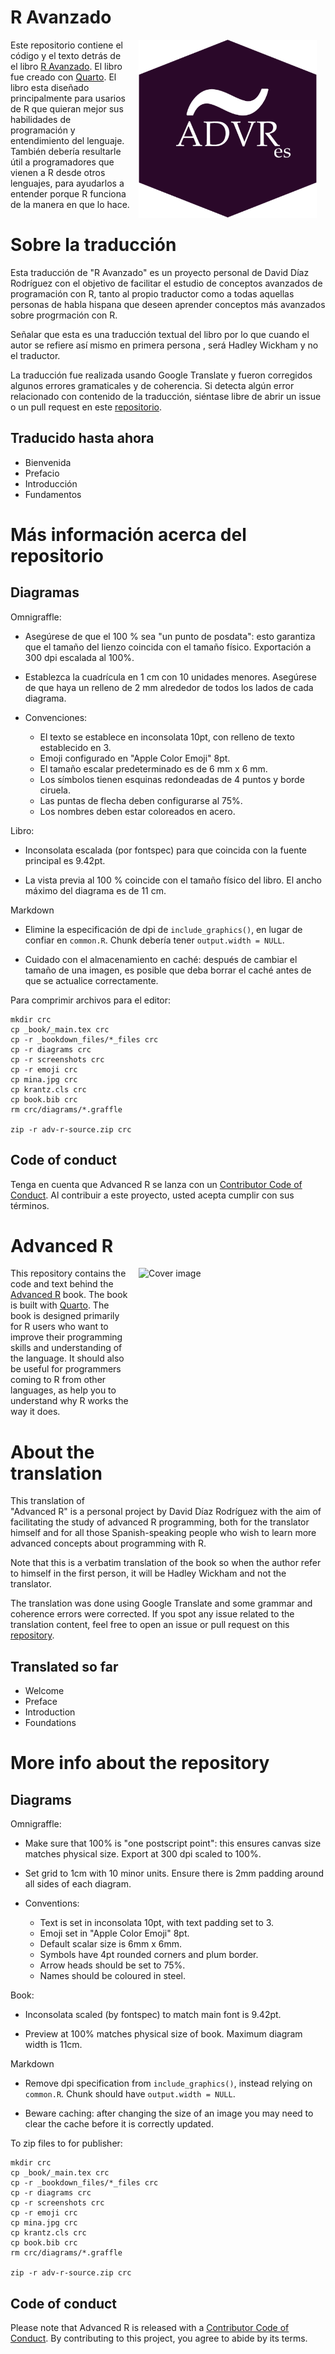 # R Avanzado

<a href="https://amzn.eu/d/00c6NjE"><img src="projectlogo.png" alt="Cover image" width="285" height="285" align="right" style="margin: 0 1em 0 1em"/></a>Este repositorio contiene el código y el texto detrás de el libro [R Avanzado](http://adv-r.hadley.nz). El libro fue creado con [Quarto](https://quarto.org/). El libro esta diseñado principalmente para usarios de R que quieran mejor sus habilidades de programación y entendimiento del lenguaje. También debería resultarle útil a programadores que vienen a R desde otros lenguajes, para ayudarlos a entender porque R funciona de la manera en que lo hace.

# Sobre la traducción

Esta traducción de "R Avanzado" es un proyecto personal de David Díaz Rodríguez con el objetivo de facilitar el estudio de conceptos avanzados de programación con R, tanto al propio traductor como a todas aquellas personas de habla hispana que deseen aprender conceptos más avanzados sobre progrmación con R.

Señalar que esta es una traducción textual del libro por lo que cuando el autor se refiere así mismo en primera persona , será Hadley Wickham y no el traductor.

La traducción fue realizada usando Google Translate y fueron corregidos algunos errores gramaticales y de coherencia. Si detecta algún error relacionado con contenido de la traducción, siéntase libre de abrir un issue o un pull request en este [repositorio](https://github.com/davidrsch/adv-res).

## Traducido hasta ahora

-   Bienvenida
-   Prefacio
-   Introducción
-   Fundamentos

# Más información acerca del repositorio

## Diagramas

Omnigraffle:

-   Asegúrese de que el 100 % sea "un punto de posdata": esto garantiza que el tamaño del lienzo coincida con el tamaño físico. Exportación a 300 dpi escalada al 100%.

-   Establezca la cuadrícula en 1 cm con 10 unidades menores. Asegúrese de que haya un relleno de 2 mm alrededor de todos los lados de cada diagrama.

-   Convenciones:

    -   El texto se establece en inconsolata 10pt, con relleno de texto establecido en 3.
    -   Emoji configurado en "Apple Color Emoji" 8pt.
    -   El tamaño escalar predeterminado es de 6 mm x 6 mm.
    -   Los símbolos tienen esquinas redondeadas de 4 puntos y borde ciruela.
    -   Las puntas de flecha deben configurarse al 75%.
    -   Los nombres deben estar coloreados en acero.

Libro:

-   Inconsolata escalada (por fontspec) para que coincida con la fuente principal es 9.42pt.

-   La vista previa al 100 % coincide con el tamaño físico del libro. El ancho máximo del diagrama es de 11 cm.

Markdown

-   Elimine la especificación de dpi de `include_graphics()`, en lugar de confiar en `common.R`. Chunk debería tener `output.width = NULL`.

-   Cuidado con el almacenamiento en caché: después de cambiar el tamaño de una imagen, es posible que deba borrar el caché antes de que se actualice correctamente.

Para comprimir archivos para el editor:

```         
mkdir crc
cp _book/_main.tex crc
cp -r _bookdown_files/*_files crc
cp -r diagrams crc
cp -r screenshots crc
cp -r emoji crc
cp mina.jpg crc
cp krantz.cls crc
cp book.bib crc
rm crc/diagrams/*.graffle

zip -r adv-r-source.zip crc
```

## Code of conduct

Tenga en cuenta que Advanced R se lanza con un [Contributor Code of Conduct](CODE_OF_CONDUCT.md). Al contribuir a este proyecto, usted acepta cumplir con sus términos.

# Advanced R

<a href="https://amzn.eu/d/00c6NjE"><img src="cover.png" alt="Cover image" width="285" height="375" align="right" style="margin: 0 1em 0 1em"/></a>This repository contains the code and text behind the [Advanced R](http://adv-r.hadley.nz) book. The book is built with [Quarto](https://quarto.org/). The book is designed primarily for R users who want to improve their programming skills and understanding of the language. It should also be useful for programmers coming to R from other languages, as help you to understand why R works the way it does.

# About the translation

This translation of "Advanced R" is a personal project by David Díaz Rodríguez with the aim of facilitating the study of advanced R programming, both for the translator himself and for all those Spanish-speaking people who wish to learn more advanced concepts about programming with R.

Note that this is a verbatim translation of the book so when the author refer to himself in the first person, it will be Hadley Wickham and not the translator.

The translation was done using Google Translate and some grammar and coherence errors were corrected. If you spot any issue related to the translation content, feel free to open an issue or pull request on this [repository](https://github.com/davidrsch/adv-res).

## Translated so far

-   Welcome
-   Preface
-   Introduction
-   Foundations

# More info about the repository

## Diagrams

Omnigraffle:

-   Make sure that 100% is "one postscript point": this ensures canvas size matches physical size. Export at 300 dpi scaled to 100%.

-   Set grid to 1cm with 10 minor units. Ensure there is 2mm padding around all sides of each diagram.

-   Conventions:

    -   Text is set in inconsolata 10pt, with text padding set to 3.
    -   Emoji set in "Apple Color Emoji" 8pt.
    -   Default scalar size is 6mm x 6mm.
    -   Symbols have 4pt rounded corners and plum border.
    -   Arrow heads should be set to 75%.
    -   Names should be coloured in steel.

Book:

-   Inconsolata scaled (by fontspec) to match main font is 9.42pt.

-   Preview at 100% matches physical size of book. Maximum diagram width is 11cm.

Markdown

-   Remove dpi specification from `include_graphics()`, instead relying on `common.R`. Chunk should have `output.width = NULL`.

-   Beware caching: after changing the size of an image you may need to clear the cache before it is correctly updated.

To zip files to for publisher:

```         
mkdir crc
cp _book/_main.tex crc
cp -r _bookdown_files/*_files crc
cp -r diagrams crc
cp -r screenshots crc
cp -r emoji crc
cp mina.jpg crc
cp krantz.cls crc
cp book.bib crc
rm crc/diagrams/*.graffle

zip -r adv-r-source.zip crc
```

## Code of conduct

Please note that Advanced R is released with a [Contributor Code of Conduct](CODE_OF_CONDUCT.md). By contributing to this project, you agree to abide by its terms.
